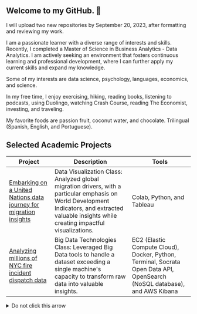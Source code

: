 ## Welcome to my GitHub. 👋



I will upload two new repositories by September 20, 2023, after formatting and reviewing my work.

I am a passionate learner with a diverse range of interests and skills. Recently, I completed a Master of Science in Business Analytics - Data Analytics. I am actively seeking an environment that fosters continuous learning and professional development, where I can further apply my current skills and expand my knowledge.

Some of my interests are data science, psychology, languages, economics, and science. 

In my free time, I enjoy exercising, hiking, reading books, listening to podcasts, using Duolingo, watching Crash Course, reading The Economist, investing, and traveling. 

My favorite foods are passion fruit, coconut water, and chocolate. Trilingual (Spanish, English, and Portuguese).


## Selected Academic Projects

| Project       | Description            | Tools                    |
|---------------|------------------------|--------------------------|
| [ Embarking on a United Nations data journey for migration insights](https://github.com/angelhumano/data_visualization_class_project)| Data Visualization Class: Analyzed global migration drivers, with a particular emphasis on World Development Indicators, and extracted valuable insights while creating impactful visualizations.   | Colab, Python, and Tableau|
| [Analyzing millions of NYC fire incident dispatch data](https://github.com/angelhumano/big_data_technologies_class_project1/tree/main) |Big Data Technologies Class: Leveraged Big Data tools to handle a dataset exceeding a single machine's capacity to transform raw data into valuable insights.| EC2 (Elastic Compute Cloud), Docker, Python, Terminal, Socrata Open Data API, OpenSearch (NoSQL database), and AWS Kibana |



<details>
  <summary>Do not click this arrow</summary>
  More projects coming soon: <br>
  - A Data Warehousing and Tableau Project <br>
  - A Google Analytics Capstone Project for Fitbit Data (in RStudio)
  Have a wonderful day :grin:
</details>



